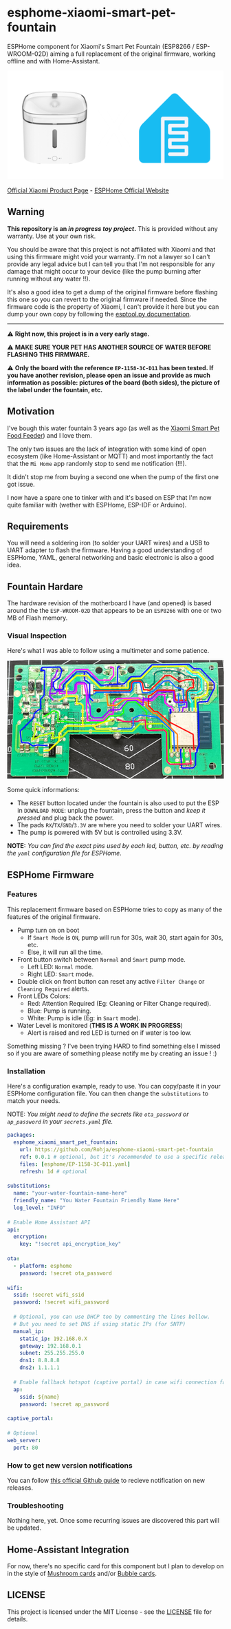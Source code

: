 # esphome-xiaomi-smart-pet-fountain

ESPHome component for Xiaomi's Smart Pet Fountain (ESP8266 / ESP-WROOM-02D) aiming a full replacement of the original firmware, working offline and with Home-Assistant.

![Xiaomi's Smart Pet Fountain product picture](./resources/repo_banner.png)

[Official Xiaomi Product Page](https://www.mi.com/global/product/xiaomi-smart-pet-fountain) - [ESPHome Official Website](https://esphome.io/)

## Warning

**This repository is an ***in progress toy project***.** This is provided without any warranty. Use at your own risk.

You should be aware that this project is not affiliated with Xiaomi and that using this firmware might void your warranty. I'm not a lawyer so I can't provide any legal advice but I can tell you that I'm not responsible for any damage that might occur to your device (like the pump burning after running without any water !!).

It's also a good idea to get a dump of the original firmware before flashing this one so you can revert to the original firmware if needed. Since the firmware code is the property of Xiaomi, I can't provide it here but you can dump your own copy by following the [esptool.py documentation](https://docs.espressif.com/projects/esptool/en/latest/esp32/esptool/basic-commands.html#read-flash-contents-read-flash).

--------------------------------------------

:warning: **Right now, this project is in a very early stage.**

:warning: **MAKE SURE YOUR PET HAS ANOTHER SOURCE OF WATER BEFORE FLASHING THIS FIRMWARE.**

:warning: **Only the board with the reference `EP-1158-3C-D11` has been tested. If you have another revision, please open an issue and provide as much information as possible: pictures of the board (both sides), the picture of the label under the fountain, etc.**

## Motivation

I've bough this water fountain 3 years ago (as well as the [Xiaomi Smart Pet Food Feeder](https://www.mi.com/global/product/xiaomi-smart-pet-food-feeder/)) and I love them. 

The only two issues are the lack of integration with some kind of open ecosystem (like Home-Assistant or MQTT) and most importantly the fact that the `Mi Home` app randomly stop to send me notification (!!!).

It didn't stop me from buying a second one when the pump of the first one got issue.

I now have a spare one to tinker with and it's based on ESP that I'm now quite familiar with (wether with ESPHome, ESP-IDF or Arduino).

## Requirements

You will need a soldering iron (to solder your UART wires) and a USB to UART adapter to flash the firmware.
Having a good understanding of ESPHome, YAML, general networking and basic electronic is also a good idea.

## Fountain Hardare

The hardware revision of the motherboard I have (and opened) is based around the the `ESP-WROOM-02D` that appears to be an `ESP8266` with one or two MB of Flash memory.

### Visual Inspection

Here's what I was able to follow using a multimeter and some patience.

![Motherboard Traces](./resources/traces_EP-1158-3C-D11.png)

Some quick informations:
- The `RESET` button located under the fountain is also used to put the ESP in `DOWNLOAD MODE`: unplug the fountain, press the button and *keep it pressed* and plug back the power.
- The pads `RX`/`TX`/`GND`/`3.3V` are where you need to solder your UART wires.
- The pump is powered with 5V but is controlled using 3.3V.

**NOTE:** _You can find the exact pins used by each led, button, etc. by reading the `yaml` configuration file for ESPHome_.

## ESPHome Firmware

### Features

This replacement firmware based on ESPHome tries to copy as many of the features of the original firmware.
  - Pump turn on on boot
    - If `Smart Mode` is `ON`, pump will run for 30s, wait 30, start again for 30s, etc.
    - Else, it will run all the time.
  - Front button switch between `Normal` and `Smart` pump mode.
    - Left LED: `Normal` mode.
    - Right LED: `Smart` mode.
  - Double click on front button can reset any active `Filter Change` or `Cleaning Required` alerts.
  - Front LEDs Colors:
    - Red: Attention Required (Eg: Cleaning or Filter Change required).
    - Blue: Pump is running.
    - White: Pump is idle (Eg: in `Smart` mode).
  - Water Level is monitored (**THIS IS A WORK IN PROGRESS**)
    - Alert is raised and red LED is turned on if water is too low.

Something missing ? I've been trying HARD to find something else I missed so if you are aware of something please notify me by creating an issue ! :)

### Installation

Here's a configuration example, ready to use. You can copy/paste it in your ESPHome configuration file.
You can then change the `substitutions` to match your needs.

NOTE: *You might need to define the secrets like `ota_password` or `ap_password` in your `secrets.yaml` file.*

```yaml
packages:
  esphome_xiaomi_smart_pet_fountain:
    url: https://github.com/Rohja/esphome-xiaomi-smart-pet-fountain
    ref: 0.0.1 # optional, but it's recommended to use a specific release
    files: [esphome/EP-1158-3C-D11.yaml]
    refresh: 1d # optional

substitutions:
  name: "your-water-fountain-name-here"
  friendly_name: "You Water Fountain Friendly Name Here"
  log_level: "INFO"

# Enable Home Assistant API
api:
  encryption:
    key: "!secret api_encryption_key"

ota:
  - platform: esphome
    password: !secret ota_password

wifi:
  ssid: !secret wifi_ssid
  password: !secret wifi_password

  # Optional, you can use DHCP too by commenting the lines bellow.
  # But you need to set DNS if using static IPs (for SNTP)
  manual_ip:
    static_ip: 192.168.0.X
    gateway: 192.168.0.1
    subnet: 255.255.255.0
    dns1: 8.8.8.8
    dns2: 1.1.1.1

  # Enable fallback hotspot (captive portal) in case wifi connection fails
  ap:
    ssid: ${name}
    password: !secret ap_password

captive_portal:

# Optional
web_server:
  port: 80
```

### How to get new version notifications

You can follow [this official Github guide](https://docs.github.com/en/account-and-profile/managing-subscriptions-and-notifications-on-github/managing-subscriptions-for-activity-on-github/viewing-your-subscriptions) to recieve notification on new releases.

### Troubleshooting

Nothing here, yet. Once some recurring issues are discovered this part will be updated.

## Home-Assistant Integration

For now, there's no specific card for this component but I plan to develop on in the style of [Mushroom cards](https://github.com/piitaya/lovelace-mushroom) and/or [Bubble cards](https://github.com/Clooos/Bubble-Card).

## LICENSE

This project is licensed under the MIT License - see the [LICENSE](LICENSE) file for details.
